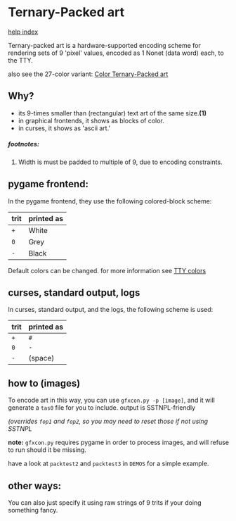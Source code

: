 # Ternary-Packed art
[help index](index.md)

Ternary-packed art is a hardware-supported encoding scheme for rendering sets
of 9 'pixel' values, encoded as 1 Nonet (data word) each, to the TTY.

also see the 27-color variant: [Color Ternary-Packed art](ctpa.md)


## Why?

 - its 9-times smaller than (rectangular) text art of the same size.**(1)**
 - in graphical frontends, it shows as blocks of color.
 - in curses, it shows as 'ascii art.'

##### footnotes:

1. Width is must be padded to multiple of 9, due to encoding constraints.

## pygame frontend:
In the pygame frontend, they use the following colored-block scheme:

trit|printed as
---|---------
`+`|White
`0`|Grey
`-`|Black

Default colors can be changed. for more information see [TTY colors](tty_colors.md)

## curses, standard output, logs

In curses, standard output, and the logs, the following scheme is used:

trit|printed as
---|---------
`+`|`#`
`0`|`-`
`-`|(space)

## how to (images)

To encode art in this way, you can use `gfxcon.py -p [image]`, and it will
generate a `tas0` file for you to include. output is SSTNPL-friendly

_(overrides `fop1` and `fop2`, so you may need to reset those if not using SSTNPL_

**note:** `gfxcon.py` requires pygame in order to process images, and will
refuse to run should it be missing.

have a look at `packtest2` and `packtest3` in `DEMOS` for a simple example.

## other ways:
You can also just specify it using raw strings of 9 trits if your doing something fancy.